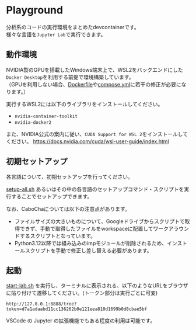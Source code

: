 # Playground

分析系のコードの実行環境をまとめたdevcontainerです。  
様々な言語を`Jupyter Lab`で実行できます。

## 動作環境

NVIDIA製のGPUを搭載したWindows端末上で、WSL2をバックエンドにした`Docker Desktop`を利用する前提で環境構築しています。  
（GPUを利用しない場合、[Dockerfile](.devcontainer/Dockerfile)や[compose.yml](.devcontainer/compose.yml)に若干の修正が必要になります。）

実行するWSL2には以下のライブラリをインストールしてください。

* `nvidia-container-toolkit`
* `nvidia-docker2`

また、NVIDIA公式の案内に従い、`CUDA Support for WSL 2`をインストールしてください。
https://docs.nvidia.com/cuda/wsl-user-guide/index.html

## 初期セットアップ

各言語について、初期セットアップを行ってください。

[setup-all.sh](setup/setup-all.sh) あるいはその中の各言語のセットアップコマンド・スクリプトを実行することでセットアップできます。

なお、CaboChaについては以下の注意点があります。

* ファイルサイズの大きいものについて、Googleドライブからスクリプトで取得できず、手動で取得したファイルをworkspaceに配置してワークアラウンドするスクリプトとなっています。
* Python3.12以降では組み込みのimpモジュールが削除されるため、インストールスクリプトを手動で修正し差し替える必要があります。

## 起動

[start-lab.sh](start-lab.sh) を実行し、ターミナルに表示される、以下のようなURLをブラウザに貼り付けて遷移してください。(トークン部分は実行ごとに可変)

```
http://127.0.0.1:8888/tree?token=d7a1adaabd11cc136262b0e121eea810d1699b0d8cbae5bf
```

VSCode の Jupyter の拡張機能でもある程度の利用は可能です。
